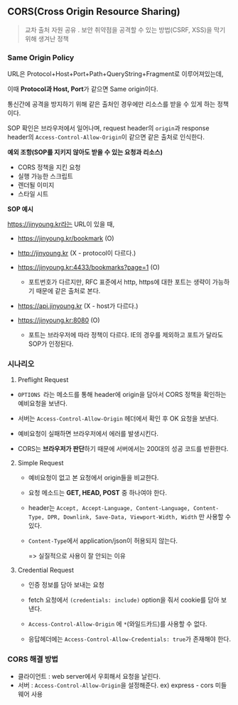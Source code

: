 ## CORS(Cross Origin Resource Sharing)

> 교차 출처 자원 공유 . 보안 취약점을 공격할 수 있는 방법(CSRF, XSS)을 막기 위해 생겨난 정책

### Same Origin Policy

URL은 Protocol+Host+Port+Path+QueryString+Fragment로 이루어져있는데, 

이때 **Protocol과 Host, Port**가 같으면 Same origin이다.

통신간에 공격을 방지하기 위해 같은 출처인 경우에만 리소스를 받을 수 있게 하는 정책이다.

SOP 확인은 브라우저에서 일어나며, request header의 ``origin``과  response header의 ``Access-Control-Allow-Origin``이 같으면 같은 출처로 인식한다.



**예외 조항(SOP를 지키지 않아도 받을 수 있는 요청과 리소스)**

* CORS 정책을 지킨 요청
* 실행 가능한 스크립트
* 렌더될 이미지
* 스타일 시트



**SOP 예시**

https://jinyoung.kr라는 URL이 있을 때,

* https://jinyoung.kr/bookmark (O)

* http://jinyoung.kr (X - protocol이 다르다.)

* https://jinyoung.kr:4433/bookmarks?page=1 (O)

  * 포트번호가 다르지만, RFC 표준에서 http, https에 대한 포트는 생략이 가능하기 때문에 같은 출처로 본다.

* https://api.jinyoung.kr (X - host가 다르다.)

* https://jinyoung.kr:8080 (O)

  * 포트는 브라우저에 따라 정책이 다르다. IE의 경우를 제외하고 포트가 달라도 SOP가 인정된다.

  

### 시나리오



1.  Preflight Request

   * ``OPTIONS ``라는 메소드를 통해 header에 origin을 담아서 CORS 정책을 확인하는 예비요청을 보낸다. 

   * 서버는 ``Access-Control-Allow-Origin``  헤더에서 확인 후 OK 요청을 보낸다. 

   * 예비요청이 실패하면 브라우저에서 에러를 발생시킨다.

   * CORS는 **브라우저가 판단**하기 때문에 서버에서는 200대의 성공 코드를 반환한다.

   

2. Simple Request

   * 예비요청이 없고 본 요청에서 origin들을 비교한다. 

   * 요청 메소드는 **GET, HEAD, POST** 중 하나여야 한다.

   * header는 ``Accept, Accept-Language, Content-Language, Content-Type, DPR, Downlink, Save-Data, Viewport-Width, Width`` 만 사용할 수 있다.

   * ``Content-Type``에서 application/json이 허용되지 않는다.

     => 실질적으로 사용이 잘 안되는 이유



3. Credential Request

   * 인증 정보를 담아 보내는 요청

   * fetch 요청에서 ``(credentials: include)`` option을 줘서 cookie를 담아 보낸다.
   * ``Access-Control-Allow-Origin`` 에 ``*``(와일드카드)를 사용할 수 없다.
   * 응답헤더에는 ``Access-Control-Allow-Credentials: true``가 존재해야 한다.



### CORS 해결 방법

* 클라이언트 : web server에서 우회해서 요청을 날린다.
* 서버 : ``Access-Control-Allow-Origin``을 설정해준다. ex) express - cors 미들웨어 사용 